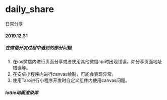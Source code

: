 # daily_share
日常分享


#### 2019.12.31

##### 在微信开发过程中遇到的部分问题
1. 在ios微信内进行页面分享或者使用其他微信api时出现错误，如分享页面地址错误等。
2. 在安卓小程序内进行canvas绘制，可能会表现异常。
3. 使用Taro进行小程序开发时自定义组件内使用canvas问题。

##### lottie动画渲染库